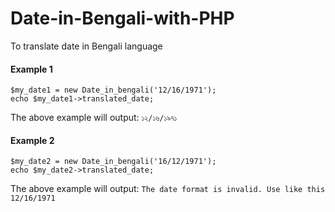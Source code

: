 Date-in-Bengali-with-PHP
========================

To translate date in Bengali language

#### Example 1
```
$my_date1 = new Date_in_bengali('12/16/1971');
echo $my_date1->translated_date;
```

The above example will output: `১২/১৬/১৯৭১`

#### Example 2
```
$my_date2 = new Date_in_bengali('16/12/1971');
echo $my_date2->translated_date;
```

The above example will output: `The date format is invalid. Use like this 12/16/1971`
